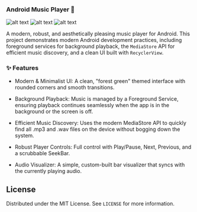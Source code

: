### Android Music Player 🎵

![alt text](https://img.shields.io/badge/License-MIT-green.svg) ![alt text](https://img.shields.io/badge/API-21%2B-brightgreen.svg) ![alt text](https://img.shields.io/badge/Language-Java-blue.svg)

A modern, robust, and aesthetically pleasing music player for Android. This project demonstrates modern Android development practices, including foreground services for background playback, the `MediaStore` API for efficient music discovery, and a clean UI built with `RecyclerView`.

### ✨ Features

 - Modern & Minimalist UI: A clean, "forest green" themed interface with rounded corners and smooth transitions.

 - Background Playback: Music is managed by a Foreground Service, ensuring playback continues seamlessly when the app is in the background or the screen is off.

 - Efficient Music Discovery: Uses the modern MediaStore API to quickly find all .mp3 and .wav files on the device without bogging down the system.

 - Robust Player Controls: Full control with Play/Pause, Next, Previous, and a scrubbable SeekBar.

 - Audio Visualizer: A simple, custom-built bar visualizer that syncs with the currently playing audio.

## License
Distributed under the MIT License. See `LICENSE` for more information.


